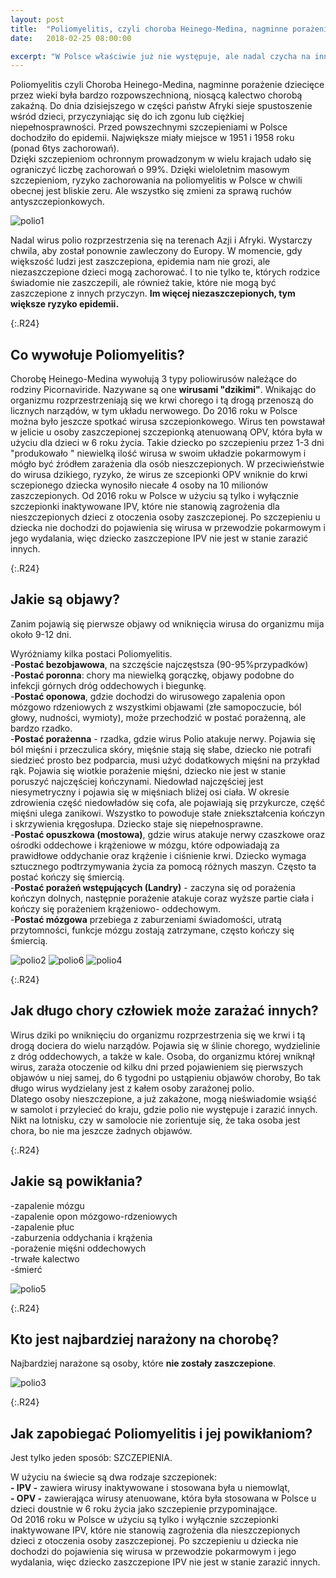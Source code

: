 ```yaml
---
layout: post
title:  "Poliomyelitis, czyli choroba Heinego-Medina, nagminne porażenie dziecięce"
date:   2018-02-25 08:00:00

excerpt: "W Polsce właściwie już nie występuje, ale nadal czycha na innych kontynentach, wywołując epidemie i doprowadzając do trwałego kalectwa setki dzieci."
---
```


Poliomyelitis czyli Choroba Heinego-Medina, nagminne porażenie dziecięce przez wieki była bardzo rozpowszechnioną, niosącą kalectwo chorobą zakaźną. Do dnia dzisiejszego w części państw Afryki sieje spustoszenie wśród dzieci, przyczyniając się do ich zgonu lub ciężkiej niepełnosprawności. Przed powszechnymi szczepieniami w Polsce dochodziło do epidemii. Największe miały miejsce w 1951 i 1958 roku (ponad 6tys zachorowań).  
Dzięki szczepieniom ochronnym prowadzonym w wielu krajach udało się ograniczyć liczbę zachorowań o 99%. Dzięki wieloletnim masowym szczepieniom, ryzyko zachorowania na poliomyelitis w Polsce w chwili obecnej jest bliskie zeru. Ale wszystko się zmieni za sprawą ruchów antyszczepionkowych.  

![polio1](/png/Polio1.jpg)

Nadal wirus polio rozprzestrzenia się na terenach Azji i Afryki. Wystarczy chwila, aby został ponownie zawleczony do Europy. W momencie, gdy większość ludzi jest zaszczepiona, epidemia nam nie grozi, ale niezaszczepione dzieci mogą zachorować. I to nie tylko te, których rodzice świadomie nie zaszczepili, ale również takie, które nie mogą być zaszczepione z innych przyczyn. **Im więcej niezaszczepionych, tym większe ryzyko epidemii.**

{:.R24}
## Co wywołuje Poliomyelitis?

Chorobę Heinego-Medina wywołują 3 typy poliowirusów należące do rodziny Picornaviride. Nazywane są one **wirusami "dzikimi"**. Wnikając do organizmu rozprzestrzeniają się we krwi chorego i tą drogą przenoszą do licznych narządów, w tym układu nerwowego. Do 2016 roku w Polsce można było jeszcze spotkać wirusa szczepionkowego. Wirus ten powstawał w jelicie u osoby zaszczepionej szczepionką atenuowaną OPV, która była w użyciu dla dzieci w 6 roku życia. Takie dziecko po szczepieniu przez 1-3 dni "produkowało " niewielką ilość wirusa w swoim układzie pokarmowym i mógło być źródłem zarażenia dla osób nieszczepionych. W przeciwieństwie do wirusa dzikiego, ryzyko, że wirus ze szcepionki OPV wniknie do krwi sczepionego dziecka wynosiło niecałe 4 osoby na 10 milionów zaszczepionych. Od 2016 roku w Polsce w użyciu są tylko i wyłącznie szczepionki inaktywowane IPV, które nie stanowią zagrożenia dla nieszczepionych dzieci z otoczenia osoby zaszczepionej. Po szczepieniu u dziecka nie dochodzi do pojawienia się wirusa w przewodzie pokarmowym i jego wydalania, więc dziecko zaszczepione IPV nie jest w stanie zarazić innych. 

{:.R24}
## Jakie są objawy?

Zanim pojawią się pierwsze objawy od wniknięcia wirusa do organizmu mija około 9-12 dni.

Wyróżniamy kilka postaci Poliomyelitis.   
-**Postać bezobjawowa**, na szczęście najczęstsza (90-95%przypadków)  
-**Postać poronna**: chory ma niewielką gorączkę, objawy podobne do infekcji górnych dróg oddechowych i biegunkę.  
-**Postać oponowa**, gdzie dochodzi do wirusowego zapalenia opon mózgowo rdzeniowych z wszystkimi objawami (złe samopoczucie, ból głowy, nudności, wymioty), może przechodzić w postać porażenną, ale bardzo rzadko.  
-**Postać porażenna** - rzadka, gdzie wirus Polio atakuje nerwy. Pojawia się ból mięśni i przeczulica skóry, mięśnie stają się słabe, dziecko nie potrafi siedzieć prosto bez podparcia, musi użyć dodatkowych mięśni na przykład rąk. Pojawia się wiotkie porażenie mięśni, dziecko nie jest w stanie poruszyć najczęściej kończynami. Niedowład najczęściej jest niesymetryczny i pojawia się w mięśniach bliżej osi ciała. W okresie zdrowienia część niedowładów się cofa, ale pojawiają się przykurcze, część mięśni ulega zanikowi. Wszystko to powoduje stałe zniekształcenia kończyn i skrzywienia kręgosłupa. Dziecko staje się niepełnosprawne.  
-**Postać opuszkowa (mostowa)**, gdzie wirus atakuje nerwy czaszkowe oraz ośrodki oddechowe i krążeniowe w mózgu, które odpowiadają za prawidłowe oddychanie oraz krążenie i ciśnienie krwi. Dziecko wymaga sztucznego podtrzymywania życia za pomocą różnych maszyn. Często ta postać kończy się śmiercią.  
-**Postać porażeń wstępujących (Landry)** - zaczyna się od porażenia kończyn dolnych, następnie porażenie atakuje coraz wyższe partie ciała i kończy się porażeniem krążeniowo- oddechowym.  
-**Postać mózgowa** przebiega z zaburzeniami świadomości, utratą przytomności, funkcje mózgu zostają zatrzymane, często kończy się śmiercią.  

![polio2](/png/polio2.jpg)
![polio6](/png/polio6.jpg)
![polio4](/png/polio4.jpg)

{:.R24}
## Jak długo chory człowiek może zarażać innych?

Wirus dziki po wniknięciu do organizmu rozprzestrzenia się we krwi i tą drogą dociera do wielu narządów. Pojawia się w ślinie chorego, wydzielinie z dróg oddechowych, a także w kale. Osoba, do organizmu której wniknął wirus, zaraża otoczenie od kilku dni przed pojawieniem się pierwszych objawów u niej samej, do 6 tygodni po ustąpieniu objawów choroby, Bo tak długo wirus wydzielany jest z kałem osoby zarażonej polio.  
Dlatego osoby nieszczepione, a już zakażone, mogą nieświadomie wsiąść w samolot i przylecieć do kraju, gdzie polio nie występuje i zarazić innych. Nikt na lotnisku, czy w samolocie nie zorientuje się, że taka osoba jest chora, bo nie ma jeszcze żadnych objawów.

{:.R24}
## Jakie są powikłania?

-zapalenie mózgu  
-zapalenie opon mózgowo-rdzeniowych  
-zapalenie płuc  
-zaburzenia oddychania i krążenia  
-porażenie mięśni oddechowych  
-trwałe kalectwo  
-śmierć  

![polio5](/png/polio5.jpg)

{:.R24}
## Kto jest najbardziej narażony na chorobę?

Najbardziej narażone są osoby, które **nie zostały zaszczepione**.

![polio3](/png/polio3.jpg)

{:.R24}
## Jak zapobiegać Poliomyelitis i jej powikłaniom?

Jest tylko jeden sposób: SZCZEPIENIA. 

W użyciu na świecie są dwa rodzaje szczepionek:  
**- IPV -** zawiera wirusy inaktywowane i stosowana była u niemowląt,  
**- OPV -** zawierająca wirusy atenuowane, która była stosowana w Polsce u dzieci doustnie w 6 roku życia jako szczepienie przypominające.  
Od 2016 roku w Polsce w użyciu są tylko i wyłącznie szczepionki inaktywowane IPV, które nie stanowią zagrożenia dla nieszczepionych dzieci z otoczenia osoby zaszczepionej. Po szczepieniu u dziecka nie dochodzi do pojawienia się wirusa w przewodzie pokarmowym i jego wydalania, więc dziecko zaszczepione IPV nie jest w stanie zarazić innych.


